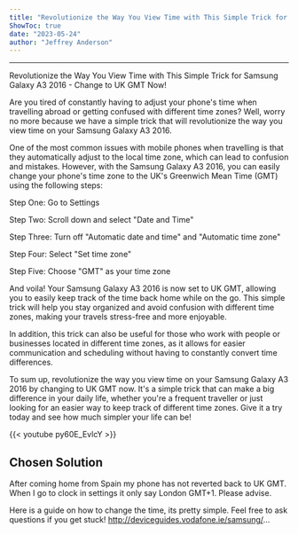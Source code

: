 ```yaml
---
title: "Revolutionize the Way You View Time with This Simple Trick for Samsung Galaxy A3 2016 - Change to UK GMT Now!"
ShowToc: true 
date: "2023-05-24"
author: "Jeffrey Anderson"
---
```

*****
Revolutionize the Way You View Time with This Simple Trick for Samsung Galaxy A3 2016 - Change to UK GMT Now!

Are you tired of constantly having to adjust your phone's time when travelling abroad or getting confused with different time zones? Well, worry no more because we have a simple trick that will revolutionize the way you view time on your Samsung Galaxy A3 2016.

One of the most common issues with mobile phones when travelling is that they automatically adjust to the local time zone, which can lead to confusion and mistakes. However, with the Samsung Galaxy A3 2016, you can easily change your phone's time zone to the UK's Greenwich Mean Time (GMT) using the following steps:

Step One: Go to Settings

Step Two: Scroll down and select "Date and Time"

Step Three: Turn off "Automatic date and time" and "Automatic time zone"

Step Four: Select "Set time zone"

Step Five: Choose "GMT" as your time zone

And voila! Your Samsung Galaxy A3 2016 is now set to UK GMT, allowing you to easily keep track of the time back home while on the go. This simple trick will help you stay organized and avoid confusion with different time zones, making your travels stress-free and more enjoyable.

In addition, this trick can also be useful for those who work with people or businesses located in different time zones, as it allows for easier communication and scheduling without having to constantly convert time differences.

To sum up, revolutionize the way you view time on your Samsung Galaxy A3 2016 by changing to UK GMT now. It's a simple trick that can make a big difference in your daily life, whether you're a frequent traveller or just looking for an easier way to keep track of different time zones. Give it a try today and see how much simpler your life can be!

{{< youtube py60E_EvlcY >}} 



## Chosen Solution
 After coming home from Spain my phone has not reverted back to UK GMT. When I go to clock in settings it only say London GMT+1.
Please advise.

 Here is a guide on how to change the time, its pretty simple. Feel free to ask questions if you get stuck!
http://deviceguides.vodafone.ie/samsung/...




